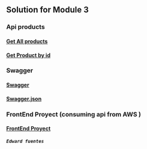 ## Solution for Module 3

### Api products
#### [Get All products](https://406dm9u6e2.execute-api.us-east-1.amazonaws.com/dev/products)
#### [Get Product by id](https://406dm9u6e2.execute-api.us-east-1.amazonaws.com/dev/products/71d417c5-8ab8-4903-8e66-21576810562a)

### Swagger
#### [Swagger](https://j1wpqwybt2.execute-api.us-east-1.amazonaws.com/dev/swagger)
#### [Swagger.json](https://j1wpqwybt2.execute-api.us-east-1.amazonaws.com/dev/swagger.json)

### FrontEnd Proyect (consuming api from AWS )
#### [FrontEnd Proyect](https://d2m1blxnzf7v4s.cloudfront.net/)

**_`Edward fuentes`_**

